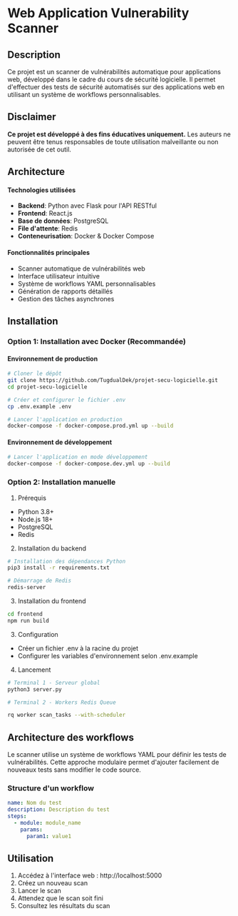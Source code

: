 # Web Application Vulnerability Scanner

## Description

Ce projet est un scanner de vulnérabilités automatique pour applications web, développé dans le cadre du cours de sécurité logicielle. Il permet d'effectuer des tests de sécurité automatisés sur des applications web en utilisant un système de workflows personnalisables.

## Disclaimer

**Ce projet est développé à des fins éducatives uniquement.** Les auteurs ne peuvent être tenus responsables de toute utilisation malveillante ou non autorisée de cet outil.

## Architecture

#### Technologies utilisées
- **Backend**: Python avec Flask pour l'API RESTful
- **Frontend**: React.js
- **Base de données**: PostgreSQL
- **File d'attente**: Redis
- **Conteneurisation**: Docker & Docker Compose

#### Fonctionnalités principales
- Scanner automatique de vulnérabilités web
- Interface utilisateur intuitive
- Système de workflows YAML personnalisables
- Génération de rapports détaillés
- Gestion des tâches asynchrones

## Installation

### Option 1: Installation avec Docker (Recommandée)

#### Environnement de production

```bash
# Cloner le dépôt
git clone https://github.com/TugdualDek/projet-secu-logicielle.git
cd projet-secu-logicielle

# Créer et configurer le fichier .env
cp .env.example .env

# Lancer l'application en production
docker-compose -f docker-compose.prod.yml up --build
```

#### Environnement de développement

```bash
# Lancer l'application en mode développement
docker-compose -f docker-compose.dev.yml up --build
```

### Option 2: Installation manuelle

1. Prérequis
- Python 3.8+
- Node.js 18+
- PostgreSQL
- Redis
2. Installation du backend

```bash
# Installation des dépendances Python
pip3 install -r requirements.txt

# Démarrage de Redis
redis-server
```
3. Installation du frontend

```bash
cd frontend
npm run build
```

3. Configuration
- Créer un fichier .env à la racine du projet
- Configurer les variables d'environnement selon .env.example
4. Lancement

```bash
# Terminal 1 - Serveur global
python3 server.py

# Terminal 2 - Workers Redis Queue

rq worker scan_tasks --with-scheduler
```

## Architecture des workflows
Le scanner utilise un système de workflows YAML pour définir les tests de vulnérabilités. Cette approche modulaire permet d'ajouter facilement de nouveaux tests sans modifier le code source.

### Structure d'un workflow
```yaml
name: Nom du test
description: Description du test
steps:
  - module: module_name
    params:
      param1: value1
```

## Utilisation

1. Accédez à l'interface web : http://localhost:5000
2. Créez un nouveau scan
3. Lancer le scan
4. Attendez que le scan soit fini
5. Consultez les résultats du scan